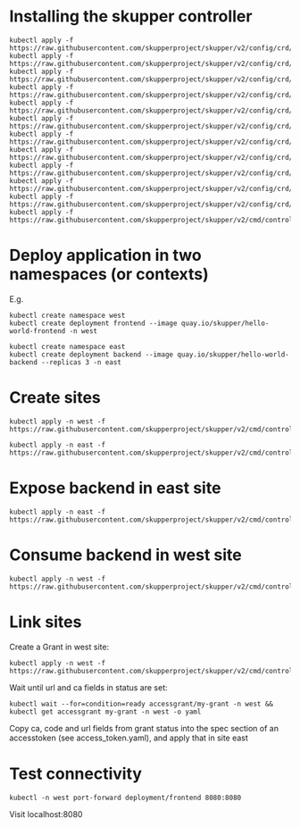 # Installing the skupper controller

```
kubectl apply -f https://raw.githubusercontent.com/skupperproject/skupper/v2/config/crd/bases/skupper_access_grant_crd.yaml
kubectl apply -f https://raw.githubusercontent.com/skupperproject/skupper/v2/config/crd/bases/skupper_access_token_crd.yaml
kubectl apply -f https://raw.githubusercontent.com/skupperproject/skupper/v2/config/crd/bases/skupper_attached_connector_anchor_crd.yaml
kubectl apply -f https://raw.githubusercontent.com/skupperproject/skupper/v2/config/crd/bases/skupper_attached_connector_crd.yaml
kubectl apply -f https://raw.githubusercontent.com/skupperproject/skupper/v2/config/crd/bases/skupper_certificate_crd.yaml
kubectl apply -f https://raw.githubusercontent.com/skupperproject/skupper/v2/config/crd/bases/skupper_connector_crd.yaml
kubectl apply -f https://raw.githubusercontent.com/skupperproject/skupper/v2/config/crd/bases/skupper_link_crd.yaml
kubectl apply -f https://raw.githubusercontent.com/skupperproject/skupper/v2/config/crd/bases/skupper_listener_crd.yaml
kubectl apply -f https://raw.githubusercontent.com/skupperproject/skupper/v2/config/crd/bases/skupper_router_access_crd.yaml
kubectl apply -f https://raw.githubusercontent.com/skupperproject/skupper/v2/config/crd/bases/skupper_secured_access_crd.yaml
kubectl apply -f https://raw.githubusercontent.com/skupperproject/skupper/v2/config/crd/bases/skupper_site_crd.yaml
kubectl apply -f https://raw.githubusercontent.com/skupperproject/skupper/v2/cmd/controller/deploy_cluster_scope.yaml
```

# Deploy application in two namespaces (or contexts)

E.g.

```
kubectl create namespace west
kubectl create deployment frontend --image quay.io/skupper/hello-world-frontend -n west
```

```
kubectl create namespace east
kubectl create deployment backend --image quay.io/skupper/hello-world-backend --replicas 3 -n east
```

# Create sites

```
kubectl apply -n west -f https://raw.githubusercontent.com/skupperproject/skupper/v2/cmd/controller/example/site1.yaml
```

```
kubectl apply -n east -f https://raw.githubusercontent.com/skupperproject/skupper/v2/cmd/controller/example/site2.yaml
```

# Expose backend in east site

```
kubectl apply -n east -f https://raw.githubusercontent.com/skupperproject/skupper/v2/cmd/controller/example/connector.yaml
```

# Consume backend in west site

```
kubectl apply -n west -f https://raw.githubusercontent.com/skupperproject/skupper/v2/cmd/controller/example/listener.yaml
```

# Link sites

Create a Grant in west site:

```
kubectl apply -n west -f https://raw.githubusercontent.com/skupperproject/skupper/v2/cmd/controller/example/access_grant.yaml
```

Wait until url and ca fields in status are set:

```
kubectl wait --for=condition=ready accessgrant/my-grant -n west && kubectl get accessgrant my-grant -n west -o yaml
```

Copy ca, code and url fields from grant status into the spec section of an accesstoken (see access_token.yaml), and apply that in site east

# Test connectivity

```
kubectl -n west port-forward deployment/frontend 8080:8080
```

Visit localhost:8080
